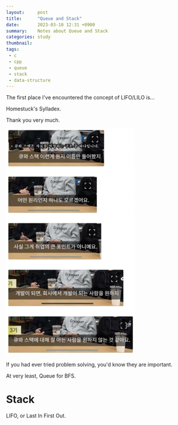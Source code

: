 ```yaml
---
layout:     post
title:      "Queue and Stack"
date:       2023-03-10 12:31 +0900
summary:    Notes about Queue and Stack
categories: study
thumbnail: 
tags:
 - c
 - cpp
 - queue
 - stack
 - data-structure
---
```


The first place I've encountered the concept of LIFO/LILO is...

Homestuck's Sylladex.

Thank you very much.

![Dumb](/images/0310-FqrzNipaQAE1f7-.png)

If you had ever tried problem solving, you'd know they are important.

At very least, Queue for BFS.

# Stack

LIFO, or Last In First Out.


